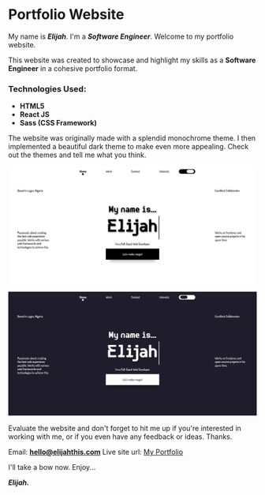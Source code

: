 # Portfolio Website

My name is **_Elijah_**. I'm a **_Software Engineer_**. Welcome to my portfolio website.

This website was created to showcase and highlight my skills as a **Software Engineer** in a cohesive portfolio format.

### Technologies Used:

- **HTML5**
- **React JS**
- **Sass (CSS Framework)**

The website was originally made with a splendid monochrome theme. I then implemented a beautiful dark theme to make even more appealing. Check out the themes and tell me what you think.

![Light Mode](src/images/portfolio-light.png?raw=true "Light Mode")
![Dark Mode](src/images/portfolio-preview.png?raw=true "Dark Mode")

Evaluate the website and don't forget to hit me up if you're interested in working with me, or if you even have any feedback or ideas. Thanks.

Email: **hello@elijahthis.com**
Live site url: [My Portfolio](https://elijahthis.com/)

I'll take a bow now. Enjoy...

**_Elijah._**
